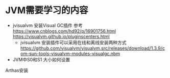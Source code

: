 # JVM需要学习的内容


* jvisualvm 安装Visual GC插件  参考 https://www.cnblogs.com/hd92/p/16901756.html  https://visualvm.github.io/pluginscenters.html
  * jvisualvm 安装插件可以采用在线和离线安装两种方式 
https://github.com/visualvm/visualvm.src/releases/download/1.3.9/com-sun-tools-visualvm-modules-visualgc.nbm
* JVM中S0和S1 大小如何设置 





Arthas安装





